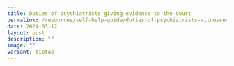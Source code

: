 ```yaml
---
title: Duties of psychiatrists giving evidence to the court
permalink: /resources/self-help-guide/duties-of-psychiatrists-witnesses/
date: 2024-03-12
layout: post
description: ""
image: ""
variant: tiptap
---
```

